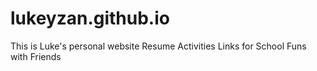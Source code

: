 # lukeyzan.github.io
This is Luke's personal website
Resume
Activities
Links for School
Funs with Friends
